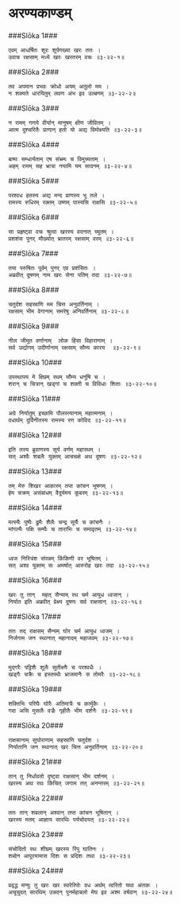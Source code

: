 अरण्यकाण्डम्
===============================


###Slōka 1###


    एवम् आधर्षितः शूरः शूर्पणख्या खरः ततः ।
    उवाच रक्षसाम् मध्ये खरः खरतरम् वचः ॥३-२२-१॥


###Slōka 2###


    तव अपमान प्रभवः क्रोधो अयम् अतुलो मम ।
    न शक्यते धारयितुम् लवण अंभ इव उल्बणम् ॥३-२२-२॥


###Slōka 3###


    न रामम् गणये वीर्यान् मानुषम् क्षीण जीवितम् ।
    आत्म दुश्चरितैः प्राणान् हतो यो अद्य विमोक्ष्यति ॥३-२२-३॥


###Slōka 4###


    बाष्पः सम्धार्यताम् एष संभ्रमः च विमुच्यताम् ।
    अहम् रामम् सह भ्रात्रा नयामि यम सादनम् ॥३-२२-४॥


###Slōka 5###


    परश्वध हतस्य अद्य मन्द प्राणस्य भू तले ।
    रामस्य रुधिरम् रक्तम् उष्णम् पास्यसि राक्षसि ॥३-२२-५॥


###Slōka 6###


    सा प्रहृष्ट्वा वचः श्रुत्वा खरस्य वदनात् च्युतम् ।
    प्रशशंस पुनर् मौर्ख्यात् भ्रातरम् रक्षसाम् वरम् ॥३-२२-६॥


###Slōka 7###


    तया परुषितः पूर्वम् पुनर् एव प्रशंसितः ।
    अब्रवीत् दूषणम् नाम खरः सेना पतिम् तदा ॥३-२२-७॥


###Slōka 8###


    चतुर्दश सहस्राणि मम चित्त अनुवर्तिनाम् ।
    रक्षसाम् भीम वेगानाम् समरेषु अनिवर्तिनाम् ॥३-२२-८॥


###Slōka 9###


    नील जीमूत वर्णानाम्  लोक हिंसा विहाराणाम् ।
    सर्व उद्योगम् उदीर्णानाम् रक्षसाम् सौम्य कारय  ॥३-२२-९॥


###Slōka 10###


    उपस्थापय मे क्षिप्रम् रथम् सौम्य धनूंषि च ।
    शरान् च चित्रान् खड्गां च शक्ती च विविधाः शिताः ॥३-२२-१०॥


###Slōka 11###


    अग्रे निर्यातुम् इच्छामि पौलस्त्यानाम् महात्मनाम् ।
    वधार्थम् दुर्विनीतस्य रामस्य रण कोविद ॥३-२२-११॥


###Slōka 12###


    इति तस्य ब्रुवाणस्य सूर्य वर्णम् महारथम् ।
    सत् अश्वैः शबलैः युक्तम् आचचक्षे अथ दूषणः ॥३-२२-१२॥


###Slōka 13###


    तम् मेरु शिखर आकारम् तप्त कांचन भूषणम् ।
    हेम चक्रम् असंबाधम् वैदूर्यमय कूबरम् ॥३-२२-१३॥


###Slōka 14###


    मत्स्यैः पुष्पैः द्रुमैः शैलैः चन्द्र सूर्यैः च कांचनैः ।
    मांगल्यैः पक्षि सम्घैः च ताराभिः च समावृतम् ॥३-२२-१४॥


###Slōka 15###


    ध्वज निस्त्रिंश संपन्नम् किंकिणी वर भूषितम् ।
    सत् अश्व युक्तम् सः अमर्षात् आरुरोह खरः तदा ॥३-२२-१५॥


###Slōka 16###


    खरः तु तान्  महत् सैन्याम् रथ चर्म आयुध ध्वजान् ।
    निर्यात इति अब्रवीत् प्रेक्ष्य दूषणः सर्व राक्षसान् ॥३-२२-१६॥


###Slōka 17###


    ततः तद् राक्षसम् सैन्यम् घोर चर्म आयुध ध्वजम् ।
    निर्जगाम जन स्थानात् महानादम् महाजवम् ॥३-२२-१७॥


###Slōka 18###


    मुद्गरैः पट्टिशैः शूलैः सुतीक्ष्णैः च परश्वधैः ।
    खड्गैः चक्रैः च हस्तस्थैः भ्राजमानैः स तोमरैः ॥३-२२-१८॥


###Slōka 19###


    शक्तिभिः परिघैः घोरैः अतिमात्रैः च कार्मुकैः ।
    गदा असि मुसलैः वज्रैः गृहीतैः भीम दर्शनैः ॥३-२२-१९॥


###Slōka 20###


    राक्षसानाम् सुघोराणाम् सहस्राणि चतुर्दश ।
    निर्यातानि जन स्थानात् खर चित्त अनुवर्तिनाम् ॥३-२२-२०॥


###Slōka 21###


    तान् तु निर्धावतो दृष्ट्वा राक्षसान् भीम दर्शनम् ।
    खरस्य अथ रथः किंचित् जगाम तत् अनन्तरम् ॥३-२२-२१॥


###Slōka 22###


    ततः तान् शबलान् अश्वान् तप्त कांचन भूषितान् ।
    खरस्य मतम् आज्ञाय सारथिः पर्यचोदयत् ॥३-२२-२२॥


###Slōka 23###


    संचोदितो रथः शीघ्रम् खरस्य रिपु घातिनः ।
    शब्देन आपूरयामास दिशः स प्रदिशः तथा ॥३-२२-२३॥


###Slōka 24###


    प्रवृद्ध मन्युः तु खरः खर स्वरेरिपोः वध अर्थम् त्वरितो यथा अंतकः ।
    अचूचुदत् सारथिम् उन्नदन् पुनर्महाबलो मेघ इव अश्म वर्षवान् ॥३-२२-२४॥


